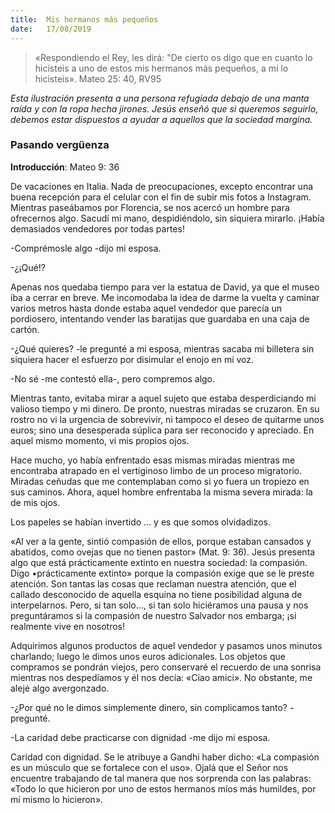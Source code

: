 ```yaml
---
title:  Mis hermanos más pequeños
date:   17/08/2019
---
```


> «Respondiendo el Rey, les dirá: "De cierto os digo que en cuanto lo hicisteis a uno de estos mis hermanos más pequeños, a mí lo hicisteis». Mateo 25: 40, RV95 

*Esta ilustración presenta a una persona refugiada debajo de una manta raída y con la ropa hecha jirones. Jesús enseñó que si queremos seguirlo, debemos estar dispuestos a ayudar a aquellos que la sociedad margina.*

### Pasando vergüenza

**Introducción**: Mateo 9: 36 

De vacaciones en Italia. Nada de preocupaciones, excepto encontrar una buena recepción para el celular con el fin de subir mis fotos a Instagram. Mientras paseábamos por Florencia, se nos acercó un hombre para ofrecernos algo. Sacudí mi mano, despidiéndolo, sin siquiera mirarlo. ¡Había demasiados vendedores por todas partes! 

\-Comprémosle algo -dijo mi esposa. 

\-¿¡Qué!?

Apenas nos quedaba tiempo para ver la estatua de David, ya que el museo iba a cerrar en breve. Me incomodaba la idea de darme la vuelta y caminar varios metros hasta donde estaba aquel vendedor que parecía un pordiosero, intentando vender las baratijas que guardaba en una caja de cartón. 

\-¿Qué quieres? -le pregunté a mi esposa, mientras sacaba mi billetera sin siquiera hacer el esfuerzo por disimular el enojo en mi voz. 

\-No sé -me contestó ella-, pero compremos algo.

Mientras tanto, evitaba mirar a aquel sujeto que estaba desperdiciando mi valioso tiempo y mi dinero. De pronto, nuestras miradas se cruzaron. En su rostro no vi la urgencia de sobrevivir, ni tampoco el deseo de quitarme unos euros; sino una desesperada súplica para ser reconocido y apreciado. En aquel mismo momento, vi mis propios ojos. 

Hace mucho, yo había enfrentado esas mismas miradas mientras me encontraba atrapado en el vertiginoso limbo de un proceso migratorio. Miradas ceñudas que me contemplaban como si yo fuera un tropiezo en sus caminos. Ahora, aquel hombre enfrentaba la misma severa mirada: la de mis ojos. 

Los papeles se habían invertido ... y es que somos olvidadizos. 

«Al ver a la gente, sintió compasión de ellos, porque estaban cansados y abatidos, como ovejas que no tienen pastor» (Mat. 9: 36). Jesús presenta algo que está prácticamente extinto en nuestra sociedad: la compasión. Digo •prácticamente extinto» porque la compasión exige que se le preste atención. Son tantas las cosas que reclaman nuestra atención, que el callado desconocido de aquella esquina no tiene posibilidad alguna de interpelarnos. Pero, si tan solo..., si tan solo hiciéramos una pausa y nos preguntáramos si la compasión de nuestro Salvador nos embarga; ¡si realmente vive en nosotros! 

Adquirimos algunos productos de aquel vendedor y pasamos unos minutos charlando; luego le dimos unos euros adicionales. Los objetos que compramos se pondrán viejos, pero conservaré el recuerdo de una sonrisa mientras nos despedíamos y él nos decía: «Ciao amici». No obstante, me alejé algo avergonzado. 

\-¿Por qué no le dimos simplemente dinero, sin complicamos tanto? -pregunté. 

\-La caridad debe practicarse con dignidad -me dijo mi esposa. 

Caridad con dignidad. Se le atribuye a Gandhi haber dicho: «La compasión es un músculo que se fortalece con el uso». Ojalá que el Señor nos encuentre trabajando de tal manera que nos sorprenda con las palabras: «Todo lo que hicieron por uno de estos hermanos míos más humildes, por mí mismo lo hicieron».